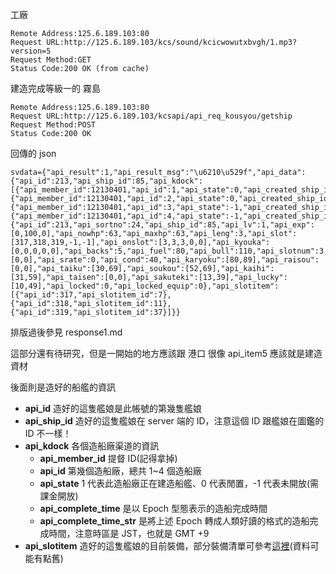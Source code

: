 

工廠


```
Remote Address:125.6.189.103:80
Request URL:http://125.6.189.103/kcs/sound/kcicwowutxbvgh/1.mp3?version=5
Request Method:GET
Status Code:200 OK (from cache)
```

建造完成等級一的 霧島

```
Remote Address:125.6.189.103:80
Request URL:http://125.6.189.103/kcsapi/api_req_kousyou/getship
Request Method:POST
Status Code:200 OK
```

回傳的 json

```
svdata={"api_result":1,"api_result_msg":"\u6210\u529f","api_data":{"api_id":213,"api_ship_id":85,"api_kdock":[{"api_member_id":12130401,"api_id":1,"api_state":0,"api_created_ship_id":0,"api_complete_time":0,"api_complete_time_str":"0","api_item1":0,"api_item2":0,"api_item3":0,"api_item4":0,"api_item5":1},{"api_member_id":12130401,"api_id":2,"api_state":0,"api_created_ship_id":0,"api_complete_time":0,"api_complete_time_str":"0","api_item1":0,"api_item2":0,"api_item3":0,"api_item4":0,"api_item5":1},{"api_member_id":12130401,"api_id":3,"api_state":-1,"api_created_ship_id":0,"api_complete_time":0,"api_complete_time_str":"0","api_item1":0,"api_item2":0,"api_item3":0,"api_item4":0,"api_item5":0},{"api_member_id":12130401,"api_id":4,"api_state":-1,"api_created_ship_id":0,"api_complete_time":0,"api_complete_time_str":"0","api_item1":0,"api_item2":0,"api_item3":0,"api_item4":0,"api_item5":0}],"api_ship":{"api_id":213,"api_sortno":24,"api_ship_id":85,"api_lv":1,"api_exp":[0,100,0],"api_nowhp":63,"api_maxhp":63,"api_leng":3,"api_slot":[317,318,319,-1,-1],"api_onslot":[3,3,3,0,0],"api_kyouka":[0,0,0,0,0],"api_backs":5,"api_fuel":80,"api_bull":110,"api_slotnum":3,"api_ndock_time":0,"api_ndock_item":[0,0],"api_srate":0,"api_cond":40,"api_karyoku":[80,89],"api_raisou":[0,0],"api_taiku":[30,69],"api_soukou":[52,69],"api_kaihi":[31,59],"api_taisen":[0,0],"api_sakuteki":[13,39],"api_lucky":[10,49],"api_locked":0,"api_locked_equip":0},"api_slotitem":[{"api_id":317,"api_slotitem_id":7},{"api_id":318,"api_slotitem_id":11},{"api_id":319,"api_slotitem_id":37}]}}
```

排版過後參見 response1.md



這部分還有待研究，但是一開始的地方應該跟 港口 很像 api_item5 應該就是建造資材

後面則是造好的船艦的資訊


- **api_id** 造好的這隻艦娘是此帳號的第幾隻艦娘
- **api_ship_id** 造好的這隻艦娘在 server 端的 ID，注意這個 ID 跟艦娘在圖鑑的 ID 不一樣！
- **api_kdock** 各個造船廠渠道的資訊
  - **api_member_id** 提督 ID(記得拿掉)
  - **api_id** 第幾個造船廠，總共 1~4 個造船廠
  - **api_state** 1 代表此造船廠正在建造船艦、0 代表閒置，-1 代表未開放(需課金開放)
  - **api_complete_time** 是以 Epoch 型態表示的造船完成時間
  - **api_complete_time_str** 是將上述 Epoch 轉成人類好讀的格式的造船完成時間，注意時區是 JST，也就是 GMT +9
- **api_slotitem** 造好的這隻艦娘的目前裝備，部分裝備清單可參考[這裡](https://www.snip2code.com/Snippet/32881/Kankore-Slot-Item-Data)(資料可能有點舊)



